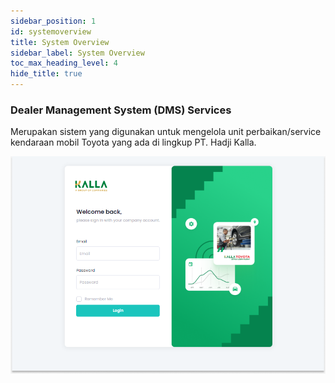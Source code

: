 ```yaml
---
sidebar_position: 1
id: systemoverview
title: System Overview
sidebar_label: System Overview
toc_max_heading_level: 4
hide_title: true
---
```



### Dealer Management System (DMS) Services

Merupakan sistem yang digunakan untuk mengelola unit perbaikan/service kendaraan mobil Toyota yang ada di lingkup PT. Hadji Kalla.

![Docusaurus Plushie](img_basicoperation/front.png)